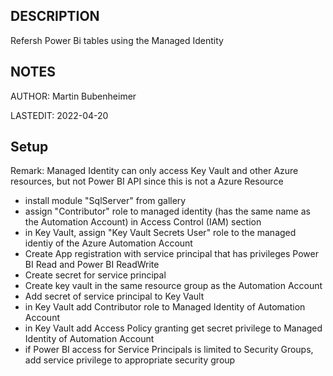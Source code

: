 ## DESCRIPTION

Refersh Power Bi tables using the Managed Identity

## NOTES

AUTHOR: Martin Bubenheimer

LASTEDIT: 2022-04-20

## Setup

Remark: Managed Identity can only access Key Vault and other Azure resources, but not Power BI API since this is not a Azure Resource
- install module "SqlServer" from gallery
- assign "Contributor" role to managed identity (has the same name as the Automation Account) in Access Control (IAM) section
- in Key Vault, assign "Key Vault Secrets User" role to the managed identiy of the Azure Automation Account
- Create App registration with service principal that has privileges Power BI Read and Power BI ReadWrite
- Create secret for service principal
- Create key vault in the same resource group as the Automation Account
- Add secret of service principal to Key Vault
- in Key Vault add Contributor role to Managed Identity of Automation Account
- in Key Vault add Access Policy granting get secret privilege to Managed Identity of Automation Account
- if Power BI access for Service Principals is limited to Security Groups, add service privilege to appropriate security group
